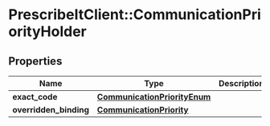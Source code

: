 # PrescribeItClient::CommunicationPriorityHolder

## Properties
Name | Type | Description | Notes
------------ | ------------- | ------------- | -------------
**exact_code** | [**CommunicationPriorityEnum**](CommunicationPriorityEnum.md) |  | [optional] 
**overridden_binding** | [**CommunicationPriority**](CommunicationPriority.md) |  | [optional] 

